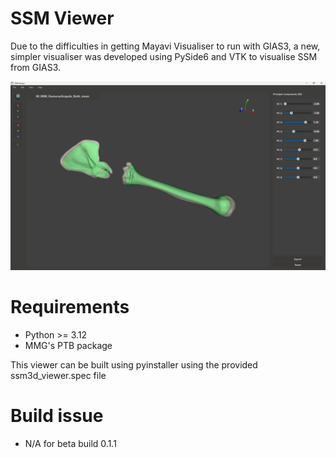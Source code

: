 # SSM Viewer
Due to the difficulties in getting Mayavi Visualiser to run with GIAS3, a new, simpler visualiser was developed using PySide6 and VTK to visualise SSM from GIAS3.

![ssm viewer beta 0.1.0](https://github.com/tedcty/mmg-doco/blob/main/Resources/Images/Screenshot%202025-10-20%20093206(ssm_viewer_beta_0.1.0).png)

# Requirements
* Python >= 3.12
* MMG's PTB package
  
This viewer can be built using pyinstaller using the provided ssm3d_viewer.spec file

# Build issue
* N/A for beta build 0.1.1
